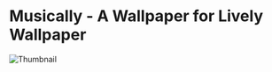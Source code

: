 # Musically - A Wallpaper for Lively Wallpaper
![Thumbnail](https://user-images.githubusercontent.com/97442936/221408800-627e47c6-7f48-4484-a510-2440ace4aec5.png)
